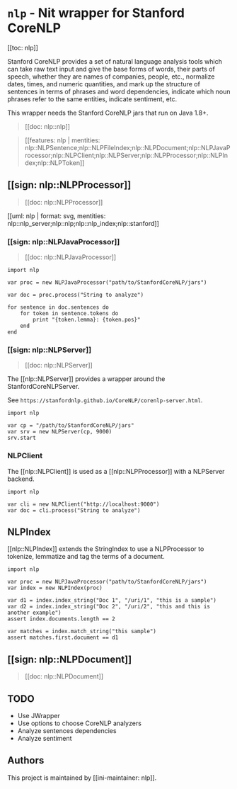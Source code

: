 # `nlp` - Nit wrapper for Stanford CoreNLP

[[toc: nlp]]

Stanford CoreNLP provides a set of natural language analysis tools which can take
raw text input and give the base forms of words, their parts of speech, whether
they are names of companies, people, etc., normalize dates, times, and numeric
quantities, and mark up the structure of sentences in terms of phrases and word
dependencies, indicate which noun phrases refer to the same entities, indicate
sentiment, etc.

This wrapper needs the Stanford CoreNLP jars that run on Java 1.8+.

> [[doc: nlp::nlp]]

> [[features: nlp | mentities: nlp::NLPSentence;nlp::NLPFileIndex;nlp::NLPDocument;nlp::NLPJavaProcessor;nlp::NLPClient;nlp::NLPServer;nlp::NLPProcessor;nlp::NLPIndex;nlp::NLPToken]]

## [[sign: nlp::NLPProcessor]]

> [[doc: nlp::NLPProcessor]]

[[uml: nlp | format: svg, mentities: nlp::nlp_server;nlp::nlp;nlp::nlp_index;nlp::stanford]]

### [[sign: nlp::NLPJavaProcessor]]

> [[doc: nlp::NLPJavaProcessor]]

~~~nit
import nlp

var proc = new NLPJavaProcessor("path/to/StanfordCoreNLP/jars")

var doc = proc.process("String to analyze")

for sentence in doc.sentences do
	for token in sentence.tokens do
		print "{token.lemma}: {token.pos}"
	end
end
~~~

### [[sign: nlp::NLPServer]]

> [[doc: nlp::NLPServer]]

The [[nlp::NLPServer]] provides a wrapper around the StanfordCoreNLPServer.

See `https://stanfordnlp.github.io/CoreNLP/corenlp-server.html`.

~~~nit
import nlp

var cp = "/path/to/StanfordCoreNLP/jars"
var srv = new NLPServer(cp, 9000)
srv.start
~~~

### NLPClient

The [[nlp::NLPClient]] is used as a [[nlp::NLPProcessor]] with a NLPServer backend.

~~~nit
import nlp

var cli = new NLPClient("http://localhost:9000")
var doc = cli.process("String to analyze")
~~~

## NLPIndex

[[nlp::NLPIndex]] extends the StringIndex to use a NLPProcessor to tokenize, lemmatize and
tag the terms of a document.

~~~nit
import nlp

var proc = new NLPJavaProcessor("path/to/StanfordCoreNLP/jars")
var index = new NLPIndex(proc)

var d1 = index.index_string("Doc 1", "/uri/1", "this is a sample")
var d2 = index.index_string("Doc 2", "/uri/2", "this and this is another example")
assert index.documents.length == 2

var matches = index.match_string("this sample")
assert matches.first.document == d1
~~~

## [[sign: nlp::NLPDocument]]

> [[doc: nlp::NLPDocument]]

## TODO

* Use JWrapper
* Use options to choose CoreNLP analyzers
* Analyze sentences dependencies
* Analyze sentiment

## Authors

This project is maintained by [[ini-maintainer: nlp]].
